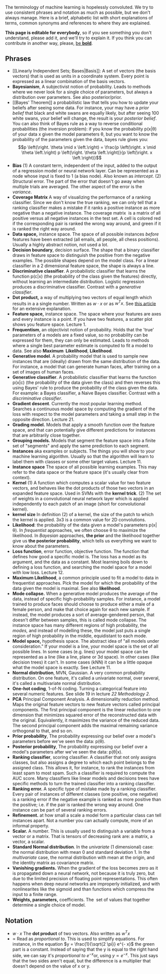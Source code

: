 The terminology of machine learning is hopelessly convoluted. We try to use consistent phrases and notation as much as possible, but we don't always manage. Here is a brief, alphabetic list with short explanations of terms, common synonyms and references to where they are explained.

**This page is editable for everybody**, so if you see something you don't understand, please add it, and we'll try to explain it. If you think you can contribute in another way, please, [be **bold**](https://en.wikipedia.org/wiki/Wikipedia:Be_bold).

## Phrases

- [[Linearly Independent Sets; Bases|Basis]]: A set of vectors (the basis vectors) that is used as units in a coordinate system. Every point is expressed as a linear combination of the basis vectors.
- **Bayesianism**, A subjectivist notion of probability. Leads to methods where we never look for a single choice of parameters, but always a distribution over parameters. See also posterior/prior.
- [[Bayes' Theorem]] a probabilistic law that tells you how to update your beliefs after seeing some data. For instance, your may have a *prior belief* that black and white swans are equally likely, but after seeing 100 white swans, your belief will change, the result is your *posterior belief*. You can also think of Bayes rule as a way to reverse conditional probabilities (the inversion problem): if you know the probability p(x|θ) of your data x given the model parameters θ, but you want to know the probability of the parameters given the data, bayes rule gives you:$$p \left(\right. \theta \mid x \left.\right) = \frac{p \left(\right. x \mid \theta \left.\right) p \left(\right. \theta \left.\right)}{p \left(\right. x \left.\right)}$$
- **Bias** (1) A constant term, independent of the input, added to the output of a regression model or neural network layer. Can be represented as a node whose input is fixed to 1 (a bias node). Also known as *intercept*. (2) Structural error. The part of the error that doesn't go away when multiple trials are averaged. The other aspect of the error is the *variance*.
- **Coverage Matrix** A way of visualizing the performance of a ranking classifier. Since we don't know the true ranking, we can only tell that a ranking classifier makes a mistake if it ranks a positive instance as more negative than a negative instance. The coverage matrix  is a matrix of all positive versus all negative instances in the test set. A cell is colored red if the corresponding pair is ranked the wrong way around, and green if it is ranked the right way around.
- **Data space,** instance space. The space of all possible instances *before* features have been extracted (all emails, all people, all chess positions). Usually a highly abstract notion, not used a lot.
- **Decision boundary**, decision surface. The shape that a binary classifier draws in feature space to distinguish the positive from the negative examples. The possible shapes depend on the model class. For a linear classifier in a 2 dimensional feature space, the shape is always a line.
- **Discriminative classifier**. A probabilistic classifier that learns the function p(c|x) (the probability of the class given the features) directly, without learning an intermediate distribution. Logistic regression produces a discriminative classifier. Contrast with a *generative classifier*.
- **Dot product,** a way of multiplying two vectors of equal length which results in a a single number. Written as $w \cdot x$ or as $w^{T} x$. See [this article](https://betterexplained.com/articles/vector-calculus-understanding-the-dot-product/) for an extensive explanation.
- **Feature space,** instance space. The space where your features are axes and every instance is a point. If you have two features, a scatter plot shows you feature space. Lecture 1.
- **Frequentism**, an objectivist notion of probability. Holds that the 'true' parameters of a models are a fixed value, so no probability can be expressed for them, they can only be estimated. Leads to methods where a single best parameter estimate is computed to fit a model to data. See also **Maximum  Likelihood**, **Likelihood**.
- **Generative model**. A probability model that is used to sample new instances that are (ideally) drawn from the same distribution of the data. For instance, a model that can generate human faces, after training on a set of images of human faces.
- **Generative classifier**. A probabilistic classifier that learns the function p(x|c) (the probability of the data given the class) and then reverses this using Bayes' rule to produce the probability of the class given the data. For example: a Bayes classifier, a Naive Bayes classifier. Contrast with a *discriminative classifier*.
- **Gradient descent**. Currently the most popular learning method. Searches a continuous model space by computing the gradient of the loss with respect to the model parameters and taking a small step in the opposite direction. Lecture 21.
- **Grading model.** Models that apply a smooth function over the feature space, and that can potentially give different predictions for instances that are arbitrarily close together.
- **Grouping models.** Models that segment the feature space into a finite set of "segments" and apply the same prediction to each segment.
- **Instances** aka examples or subjects. The things you will show to your machine learning algorithm. Usually so that the algorithm will learn to label them with classes or some other target values. Lecture 11.
- **Instance space** The space of all possible learning examples. This may refer to the data space or the feature space (it's usually clear from context).
- **Kernel** (1) A function which computes a scalar value for two feature vectors, and behaves like the dot products of those two vectors in an expanded feature space. Used in SVMs with the **kernel trick**. (2) The set of weights in a convolutional neural network layer which is applied independently to each patch of an image (short for convolutional kernel).
- **kernel size** In definition (2) of a kernel, the size of the patch to which the kernel is applied. 3x3 is a common value for 2D convolutions.
- **Likelihood**: the probability of the data given a model's parameters p(x|θ). In *frequentist* approaches, we often choose θ to maximize the likelihood. In *Bayesian* approaches, **the prior** and the likelihood together give us **the posterior probability**, which tells us everything we want to know about the parameters.
- **Loss function**, error function, objective function. The function that defines how good a specific model is. The loss has a model as its argument, and the data as a constant. Most learning boils down to defining a loss function, and searching the model space for a model with low loss. Lecture 12.
- **Maximum Likelihood**, a common principle used to fit a model to data in frequentist approaches. Pick the model for which the probability of the data given the model is maximal. See also **likelihood**.
- **Mode collapse.** When a generative model produces the average of the data, instead of specific high-probability samples. For instance, a model trained to produce faces should choose to produce either a male of a female person, and make that choice again for each new sample. If instead, the model produces a sort of average-gendered person, that doesn't differ between samples, this is called mode collapse. The instance space has many different regions of high probability, the *modes,* and instead of modelling these, the model just puts a single region of high probability in the middle, equidistant to each mode.
- **Model space,** hypothesis space. The abstract idea of "all models under consideration." If your model is a line, your model space is the set of all possible lines. In some cases (e.g. lines) your model space can be represented as a line (like a line, plane or 3d space). In other cases (like decision trees) it can't. In some cases (kNN) it can be a little opaque what the model space is exactly. See Lecture 11.
- **Normal distribution**, MVN, Gaussian. A very common probability distribution. On one feature, it's called a univariate normal, over several, it's called a multivariate normal distribution.
- **One-hot coding**, 1-of-N coding. Turning a categorical feature into several numeric features. See slide 19 in lecture *22 Methodology 2*.
- **PCA** Principal Component Analysis. A dimensionality reduction method. Maps the original feature vectors to new feature vectors called principal components. The first principal component is the linear reduction to one dimension that minimizes squared error of the reconstructed data with the original. Equivalently, it maximizes the variance of the reduced data. The second principal component adds the maximal remaining variance orthogonal to that, and so on.
- **Prior probability**, The probability expressing our belief over a model's parameters before we've seen the data: p(θ).
- **Posterior probability**, The probability expressing our belief over a model's parameters after we've seen the data: p(θ|x).
- **Ranking classifier**, scoring classifier. A classifier that not only assigns classes, but also assigns a degree to which each point belongs to the assigned class. This allows it, for instance, to rank the instances from least spam to most spam. Such a classifier is required to compute the AUC score. Many classifiers like linear models and decisions trees have specific methods to turn the trained classifier into a ranking classifier.
- **Ranking error.** A specific type of mistake made by a ranking classifier. Every pair of instances of different classes (one positive, one negative) is a ranking error if the negative example is ranked as more positive than the positive; i.e. if the pair is ranked the wrong way around. One instance can be part of several ranking errors.
- **Refinement.** at how small a scale a model form a particular class can tell instances apart. Not a number you can actually compute, more of an informal property.
- **Scalar.** A number. This is usually used to distinguish a variable from a vector or a matrix. That is tensors of decreasing rank are: a matrix, a vector, a scalar.
- **Standard Normal distribution**. In the *univariate* (1 dimensional) case: the normal distribution with mean 0 and standard deviation 1. In the *multivariate* case, the normal distribution with mean at the origin, and the identity matrix as covariance matrix.
- **Vanishing gradients.** When the gradient of the loss becomes zero as it is propagated down a neural network, not because it is truly zero, but due to the limited precision of floating point representations. This often happens when deep neural networks are improperly initialized, and with nonlinearites like the sigmoid and than functions which compress the input to a finite range.
- **Weights, parameters,** coefficients. The  set of values that together determine a single choice of model.

## Notation

- $w \cdot x$ The **dot product** of two vectors. Also written as $w^{T} x$
- $\propto$ Read as *proportional to*. This is used to simplify equations. For instance, in the equation $y = \frac{1}{\sqrt{2 \pi}} e^{- x}$ the green part is a constant. Instead of saying that the y is equal to the right hand side, we can say it's *proportional to* $e^{- x}$or, using $y \propto e^{- x}$. This just says that the two sides aren't equal, but the difference is a multiplier that doesn't depend on the value of x or y.
